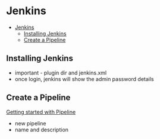 # Jenkins

- [Jenkins](#jenkins)
  - [Installing Jenkins](#installing-jenkins)
  - [Create a Pipeline](#create-a-pipeline)

## Installing Jenkins

- important  - plugin dir and jenkins.xml
- once login, jenkins will show the admin password details

## Create a Pipeline

[Getting started with Pipeline](https://www.jenkins.io/doc/book/pipeline/getting-started/)

- new pipeline
- name and description

